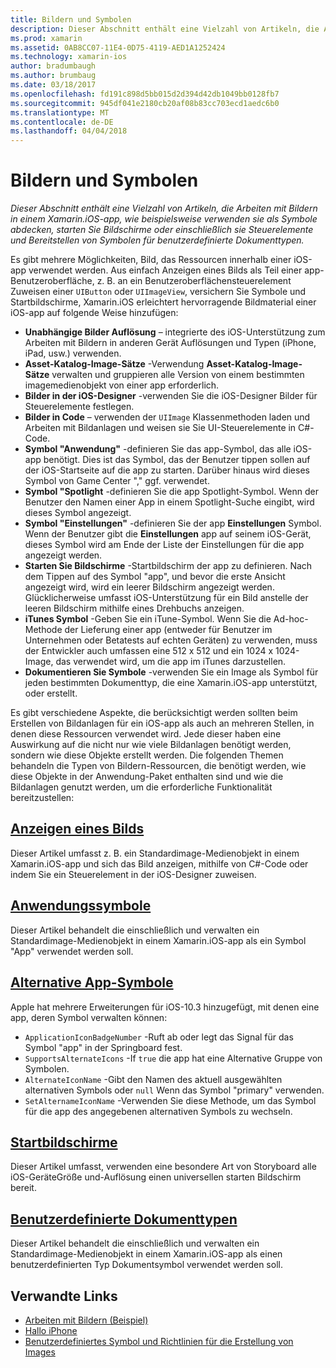 ```yaml
---
title: Bildern und Symbolen
description: Dieser Abschnitt enthält eine Vielzahl von Artikeln, die Arbeiten mit Bildern in einem Xamarin.iOS-app, wie beispielsweise verwenden sie als Symbole abdecken, starten Sie Bildschirme oder einschließlich sie Steuerelemente und Bereitstellen von Symbolen für benutzerdefinierte Dokumenttypen.
ms.prod: xamarin
ms.assetid: 0AB8CC07-11E4-0D75-4119-AED1A1252424
ms.technology: xamarin-ios
author: bradumbaugh
ms.author: brumbaug
ms.date: 03/18/2017
ms.openlocfilehash: fd191c898d5bb015d2d394d42db1049bb0128fb7
ms.sourcegitcommit: 945df041e2180cb20af08b83cc703ecd1aedc6b0
ms.translationtype: MT
ms.contentlocale: de-DE
ms.lasthandoff: 04/04/2018
---
```

# <a name="images-and-icons"></a>Bildern und Symbolen

_Dieser Abschnitt enthält eine Vielzahl von Artikeln, die Arbeiten mit Bildern in einem Xamarin.iOS-app, wie beispielsweise verwenden sie als Symbole abdecken, starten Sie Bildschirme oder einschließlich sie Steuerelemente und Bereitstellen von Symbolen für benutzerdefinierte Dokumenttypen._

Es gibt mehrere Möglichkeiten, Bild, das Ressourcen innerhalb einer iOS-app verwendet werden. Aus einfach Anzeigen eines Bilds als Teil einer app-Benutzeroberfläche, z. B. an ein Benutzeroberflächensteuerelement Zuweisen einer `UIButton` oder `UIImageView`, versichern Sie Symbole und Startbildschirme, Xamarin.iOS erleichtert hervorragende Bildmaterial einer iOS-app auf folgende Weise hinzufügen: 

- **Unabhängige Bilder Auflösung** – integrierte des iOS-Unterstützung zum Arbeiten mit Bildern in anderen Gerät Auflösungen und Typen (iPhone, iPad, usw.) verwenden.
- **Asset-Katalog-Image-Sätze** -Verwendung **Asset-Katalog-Image-Sätze** verwalten und gruppieren alle Version von einem bestimmten imagemedienobjekt von einer app erforderlich.
- **Bilder in der iOS-Designer** -verwenden Sie die iOS-Designer Bilder für Steuerelemente festlegen.
- **Bilder in Code** – verwenden der `UIImage` Klassenmethoden laden und Arbeiten mit Bildanlagen und weisen sie Sie UI-Steuerelemente in C#-Code.
- **Symbol "Anwendung"** -definieren Sie das app-Symbol, das alle iOS-app benötigt. Dies ist das Symbol, das der Benutzer tippen sollen auf der iOS-Startseite auf die app zu starten. Darüber hinaus wird dieses Symbol von Game Center "," ggf. verwendet.
- **Symbol "Spotlight** -definieren Sie die app Spotlight-Symbol. Wenn der Benutzer den Namen einer App in einem Spotlight-Suche eingibt, wird dieses Symbol angezeigt.
- **Symbol "Einstellungen"** -definieren Sie der app **Einstellungen** Symbol. Wenn der Benutzer gibt die **Einstellungen** app auf seinem iOS-Gerät, dieses Symbol wird am Ende der Liste der Einstellungen für die app angezeigt werden. 
- **Starten Sie Bildschirme** -Startbildschirm der app zu definieren. Nach dem Tippen auf des Symbol "app", und bevor die erste Ansicht angezeigt wird, wird ein leerer Bildschirm angezeigt werden. Glücklicherweise umfasst iOS-Unterstützung für ein Bild anstelle der leeren Bildschirm mithilfe eines Drehbuchs anzeigen. 
- **iTunes Symbol** -Geben Sie ein iTune-Symbol. Wenn Sie die Ad-hoc-Methode der Lieferung einer app (entweder für Benutzer im Unternehmen oder Betatests auf echten Geräten) zu verwenden, muss der Entwickler auch umfassen eine 512 x 512 und ein 1024 x 1024-Image, das verwendet wird, um die app im iTunes darzustellen.
- **Dokumentieren Sie Symbole** -verwenden Sie ein Image als Symbol für jeden bestimmten Dokumenttyp, die eine Xamarin.iOS-app unterstützt, oder erstellt.

Es gibt verschiedene Aspekte, die berücksichtigt werden sollten beim Erstellen von Bildanlagen für ein iOS-app als auch an mehreren Stellen, in denen diese Ressourcen verwendet wird. Jede dieser haben eine Auswirkung auf die nicht nur wie viele Bildanlagen benötigt werden, sondern wie diese Objekte erstellt werden. Die folgenden Themen behandeln die Typen von Bildern-Ressourcen, die benötigt werden, wie diese Objekte in der Anwendung-Paket enthalten sind und wie die Bildanlagen genutzt werden, um die erforderliche Funktionalität bereitzustellen:


## <a name="displaying-an-imageiosapp-fundamentalsimages-iconsdisplaying-an-imagemd"></a>[Anzeigen eines Bilds](~/ios/app-fundamentals/images-icons/displaying-an-image.md)

Dieser Artikel umfasst z. B. ein Standardimage-Medienobjekt in einem Xamarin.iOS-app und sich das Bild anzeigen, mithilfe von C#-Code oder indem Sie ein Steuerelement in der iOS-Designer zuweisen.

## <a name="application-iconsiosapp-fundamentalsimages-iconsapp-iconsmd"></a>[Anwendungssymbole](~/ios/app-fundamentals/images-icons/app-icons.md)

Dieser Artikel behandelt die einschließlich und verwalten ein Standardimage-Medienobjekt in einem Xamarin.iOS-app als ein Symbol "App" verwendet werden soll.

## <a name="alternate-app-iconsiosapp-fundamentalsimages-iconsalternate-app-iconsmd"></a>[Alternative App-Symbole](~/ios/app-fundamentals/images-icons/alternate-app-icons.md)

Apple hat mehrere Erweiterungen für iOS-10.3 hinzugefügt, mit denen eine app, deren Symbol verwalten können:

 - `ApplicationIconBadgeNumber` -Ruft ab oder legt das Signal für das Symbol "app" in der Springboard fest.
 - `SupportsAlternateIcons` -If `true` die app hat eine Alternative Gruppe von Symbolen.
 - `AlternateIconName` -Gibt den Namen des aktuell ausgewählten alternativen Symbols oder `null` Wenn das Symbol "primary" verwenden.
 - `SetAlternameIconName` -Verwenden Sie diese Methode, um das Symbol für die app des angegebenen alternativen Symbols zu wechseln.


## <a name="launch-screensiosapp-fundamentalsimages-iconslaunch-screensmd"></a>[Startbildschirme](~/ios/app-fundamentals/images-icons/launch-screens.md)

Dieser Artikel umfasst, verwenden eine besondere Art von Storyboard alle iOS-GeräteGröße und-Auflösung einen universellen starten Bildschirm bereit.

## <a name="custom-document-typesiosapp-fundamentalsimages-iconscustom-document-typesmd"></a>[Benutzerdefinierte Dokumenttypen](~/ios/app-fundamentals/images-icons/custom-document-types.md)

Dieser Artikel behandelt die einschließlich und verwalten ein Standardimage-Medienobjekt in einem Xamarin.iOS-app als einen benutzerdefinierten Typ Dokumentsymbol verwendet werden soll.



## <a name="related-links"></a>Verwandte Links

- [Arbeiten mit Bildern (Beispiel)](https://developer.xamarin.com/samples/WorkingWithImages/)
- [Hallo iPhone](~/ios/get-started/hello-ios/index.md)
- [Benutzerdefiniertes Symbol und Richtlinien für die Erstellung von Images](http://developer.apple.com/library/ios/#documentation/UserExperience/Conceptual/MobileHIG/IconsImages/IconsImages.html)
